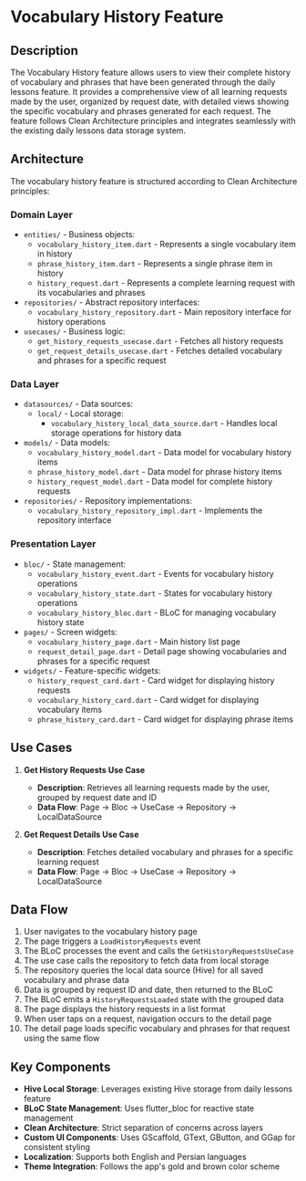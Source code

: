 # Vocabulary History Feature

## Description

The Vocabulary History feature allows users to view their complete history of vocabulary and phrases that have been generated through the daily lessons feature. It provides a comprehensive view of all learning requests made by the user, organized by request date, with detailed views showing the specific vocabulary and phrases generated for each request. The feature follows Clean Architecture principles and integrates seamlessly with the existing daily lessons data storage system.

## Architecture

The vocabulary history feature is structured according to Clean Architecture principles:

### **Domain Layer**
- `entities/` - Business objects:
  - `vocabulary_history_item.dart` - Represents a single vocabulary item in history
  - `phrase_history_item.dart` - Represents a single phrase item in history
  - `history_request.dart` - Represents a complete learning request with its vocabularies and phrases
- `repositories/` - Abstract repository interfaces:
  - `vocabulary_history_repository.dart` - Main repository interface for history operations
- `usecases/` - Business logic:
  - `get_history_requests_usecase.dart` - Fetches all history requests
  - `get_request_details_usecase.dart` - Fetches detailed vocabulary and phrases for a specific request

### **Data Layer**
- `datasources/` - Data sources:
  - `local/` - Local storage:
    - `vocabulary_history_local_data_source.dart` - Handles local storage operations for history data
- `models/` - Data models:
  - `vocabulary_history_model.dart` - Data model for vocabulary history items
  - `phrase_history_model.dart` - Data model for phrase history items
  - `history_request_model.dart` - Data model for complete history requests
- `repositories/` - Repository implementations:
  - `vocabulary_history_repository_impl.dart` - Implements the repository interface

### **Presentation Layer**
- `bloc/` - State management:
  - `vocabulary_history_event.dart` - Events for vocabulary history operations
  - `vocabulary_history_state.dart` - States for vocabulary history operations
  - `vocabulary_history_bloc.dart` - BLoC for managing vocabulary history state
- `pages/` - Screen widgets:
  - `vocabulary_history_page.dart` - Main history list page
  - `request_detail_page.dart` - Detail page showing vocabularies and phrases for a specific request
- `widgets/` - Feature-specific widgets:
  - `history_request_card.dart` - Card widget for displaying history requests
  - `vocabulary_history_card.dart` - Card widget for displaying vocabulary items
  - `phrase_history_card.dart` - Card widget for displaying phrase items

## Use Cases

1. **Get History Requests Use Case**
   - **Description**: Retrieves all learning requests made by the user, grouped by request date and ID
   - **Data Flow**: Page -> Bloc -> UseCase -> Repository -> LocalDataSource

2. **Get Request Details Use Case**
   - **Description**: Fetches detailed vocabulary and phrases for a specific learning request
   - **Data Flow**: Page -> Bloc -> UseCase -> Repository -> LocalDataSource

## Data Flow

1. User navigates to the vocabulary history page
2. The page triggers a `LoadHistoryRequests` event
3. The BLoC processes the event and calls the `GetHistoryRequestsUseCase`
4. The use case calls the repository to fetch data from local storage
5. The repository queries the local data source (Hive) for all saved vocabulary and phrase data
6. Data is grouped by request ID and date, then returned to the BLoC
7. The BLoC emits a `HistoryRequestsLoaded` state with the grouped data
8. The page displays the history requests in a list format
9. When user taps on a request, navigation occurs to the detail page
10. The detail page loads specific vocabulary and phrases for that request using the same flow

## Key Components

- **Hive Local Storage**: Leverages existing Hive storage from daily lessons feature
- **BLoC State Management**: Uses flutter_bloc for reactive state management
- **Clean Architecture**: Strict separation of concerns across layers
- **Custom UI Components**: Uses GScaffold, GText, GButton, and GGap for consistent styling
- **Localization**: Supports both English and Persian languages
- **Theme Integration**: Follows the app's gold and brown color scheme 